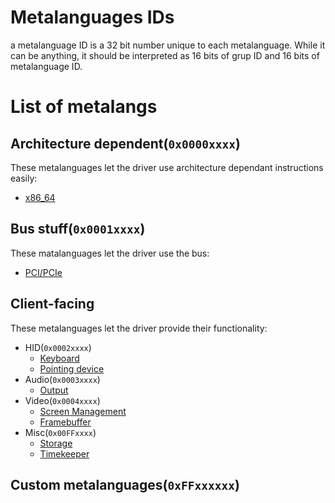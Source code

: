 # Metalanguages IDs
a metalanguage ID is a 32 bit number unique to each metalanguage. While it can be anything, it should be interpreted as 16 bits of grup ID and 16 bits of metalanguage ID.


# List of metalangs
## Architecture dependent(`0x0000xxxx`)
These metalanguages let the driver use architecture dependant instructions easily:
<!-- - <a href="arch_specific/x86.md">x86</a> -->
- <a href="arch_specific/x86_64.md">x86_64</a>
<!-- > - <a href="arch_specific/aarch32.md">aarch32</a>
- <a href="arch_specific/aarch64.md">aarch64</a>
- <a href="arch_specific/riscv32.md">riscv32</a>
- <a href="arch_specific/riscv64.md">riscv64</a> -->

## Bus stuff(`0x0001xxxx`)
These matalanguages let the driver use the bus:
- <a href="bus/pci.md">PCI/PCIe</a>
<!-- - <a href="bus/usb.md">USB</a>
- <a href="bus/scsi.md">SCSI</a> -->

## Client-facing
These metalanguages let the driver provide their functionality:
<!-- * Network
    - I have no fucking clue to put here -->
* HID(`0x0002xxxx`)
    - <a href="hid/kb.md">Keyboard</a>
    - <a href="hid/pointer.md">Pointing device</a>
    <!-- - <a href="hid/controller.md">Game controller</a>
    - <a href="hid/braille.md">Refreshable Braille Display</a>
    - <a href="hid/touch.md">Touchscreen</a>
    - <a href="hid/drawing.md">Graphics Tablet</a>
    - <a href="hid/cam.md">Webcam</a>
    - <a href="hid/fingerprint.md">Fingerprint scanner</a> -->
* Audio(`0x0003xxxx`)
    - <a href="audio/out.md">Output</a>
    <!-- - <a href="audio/in.md">Input</a>-->
* Video(`0x0004xxxx`)
    - <a href="video/screenmgmt.md">Screen Management</a>
    - <a href="video/fb.md">Framebuffer</a>
    <!-- - <a href="video/opengl.md">OpenGL</a>
    - <a href="video/vulkan.md">Vulkan</a> -->
* Misc(`0x00FFxxxx`)
    - <a href="misc/storage.md">Storage</a>
    - <a href="misc/timekeeper.md">Timekeeper</a>

## Custom metalanguages(`0xFFxxxxxx`)